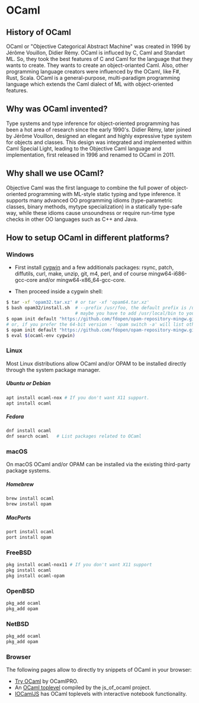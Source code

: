 # OCaml

## History of OCaml
OCaml or "Objective Categorical Abstract Machine" was created in 1996 by Jérôme Vouillon, Didier Rémy.  OCaml is influced by C, Caml and Standart ML. So, they took the best features of C and Caml for the language that they wants to create. They wants to create an object-orianted Caml. Also, other programming language creators were influenced by the OCaml, like F#, Rust, Scala. OCaml is a general-purpose, multi-paradigm programming language which extends the Caml dialect of ML with object-oriented features.

## Why was OCaml invented?
Type systems and type inference for object-oriented programming has been a hot area of research since the early 1990's. Didier Rémy, later joined by Jérôme Vouillon, designed an elegant and highly expressive type system for objects and classes. This design was integrated and implemented within Caml Special Light, leading to the Objective Caml language and implementation, first released in 1996 and renamed to OCaml in 2011.

## Why shall we use OCaml?
Objective Caml was the first language to combine the full power of object-oriented programming with ML-style static typing and type inference. It supports many advanced OO programming idioms (type-parametric classes, binary methods, mytype specialization) in a statically type-safe way, while these idioms cause unsoundness or require run-time type checks in other OO languages such as C++ and Java.

## How to setup OCaml in different platforms?
### Windows

* First install [cygwin](https://cygwin.com/) and a few additionals
  packages: rsync, patch, diffutils, curl, make, unzip, git, m4, perl,
  and of course mingw64-i686-gcc-core and/or mingw64-x86_64-gcc-core.


* Then proceed inside a cygwin shell:

```bash
$ tar -xf 'opam32.tar.xz' # or tar -xf 'opam64.tar.xz'
$ bash opam32/install.sh  # --prefix /usr/foo, the default prefix is /usr/local
                          # maybe you have to add /usr/local/bin to your PATH
$ opam init default "https://github.com/fdopen/opam-repository-mingw.git#opam2" -c "ocaml-variants.4.07.1+mingw32" --disable-sandboxing
# or, if you prefer the 64-bit version - 'opam switch -a' will list other supported versions
$ opam init default "https://github.com/fdopen/opam-repository-mingw.git#opam2" -c "ocaml-variants.4.07.1+mingw64" --disable-sandboxing
$ eval $(ocaml-env cygwin)
```

### Linux
Most Linux distributions allow OCaml and/or OPAM to be installed directly through the system package manager.

##### Ubuntu or Debian
```bash
apt install ocaml-nox # If you don't want X11 support.
apt install ocaml
```
##### Fedora
```bash
dnf install ocaml
dnf search ocaml   # List packages related to OCaml
```
### macOS
On macOS OCaml and/or OPAM can be installed via the existing third-party package systems.


##### Homebrew 
```bash
brew install ocaml
brew install opam
```
##### MacPorts
```bash
port install ocaml
port install opam
```
### FreeBSD
```bash
pkg install ocaml-nox11 # If you don't want X11 support
pkg install ocaml
pkg install ocaml-opam
```
### OpenBSD
```bash
pkg_add ocaml
pkg_add opam
```
### NetBSD
```bash
pkg_add ocaml
pkg_add opam
```
### Browser
The following pages allow to directly try snippets of OCaml in your browser:

* [Try OCaml](https://try.ocamlpro.com/) by OCamlPRO.
* An [OCaml toplevel](http://ocsigen.org/js_of_ocaml/dev/manual/files/toplevel/index.html) compiled by the js_of_ocaml project.
* [IOCamlJS](https://andrewray.github.io/iocamljs/) has OCaml toplevels with interactive notebook functionality.
